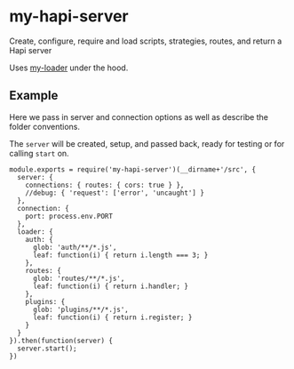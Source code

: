 # my-hapi-server
Create, configure, require and load scripts, strategies, routes, and return a Hapi server

Uses [my-loader](https://github.com/keyvanfatehi/node--my-loader) under the hood.

## Example


Here we pass in server and connection options as well as describe the folder conventions.

The `server` will be created, setup, and passed back, ready for testing or for calling `start` on.

```
module.exports = require('my-hapi-server')(__dirname+'/src', {
  server: {
    connections: { routes: { cors: true } },
    //debug: { 'request': ['error', 'uncaught'] }
  },
  connection: {
    port: process.env.PORT
  },
  loader: {
    auth: {
      glob: 'auth/**/*.js',
      leaf: function(i) { return i.length === 3; }
    },
    routes: {
      glob: 'routes/**/*.js',
      leaf: function(i) { return i.handler; }
    },
    plugins: {
      glob: 'plugins/**/*.js',
      leaf: function(i) { return i.register; }
    }
  }
}).then(function(server) {
  server.start();
})
```
